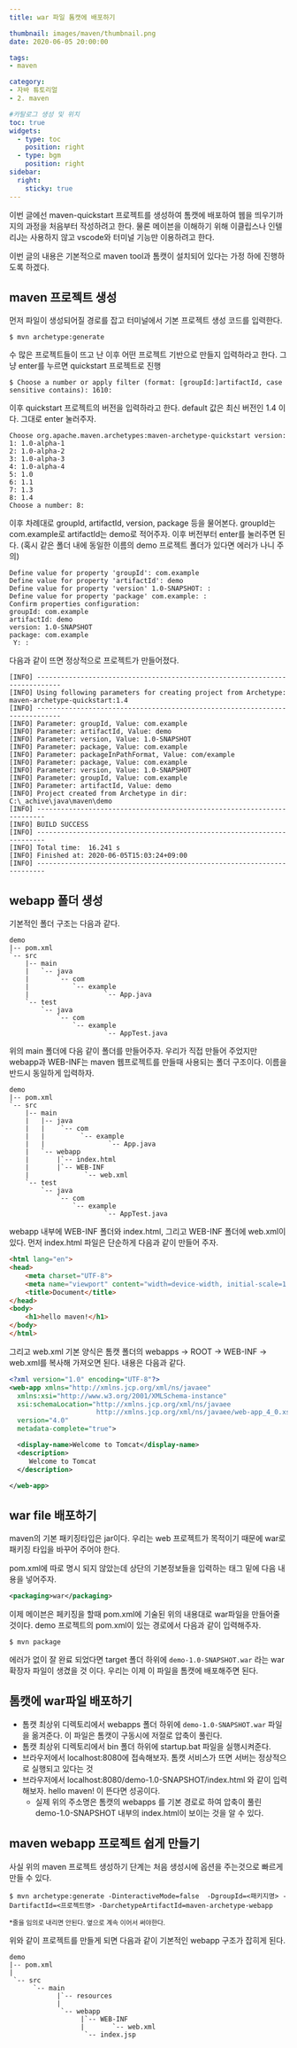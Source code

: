 ```yaml
---
title: war 파일 톰캣에 배포하기

thumbnail: images/maven/thumbnail.png
date: 2020-06-05 20:00:00

tags: 
- maven

category:
- 자바 튜토리얼
- 2. maven

#카탈로그 생성 및 위치
toc: true
widgets:
  - type: toc
    position: right
  - type: bgm
    position: right
sidebar:
  right:
    sticky: true
---
```


이번 글에선 maven-quickstart 프로젝트를 생성하여 톰캣에 배포하여 웹을 띄우기까지의 과정을 처음부터 작성하려고 한다. 물론 메이븐을 이해하기 위해 이클립스나 인텔리J는 사용하지 않고 vscode와 터미널 기능만 이용하려고 한다.<!-- more -->

이번 글의 내용은 기본적으로 maven tool과 톰캣이 설치되어 있다는 가정 하에 진행하도록 하겠다. 

## maven 프로젝트 생성
먼저 파일이 생성되어질 경로를 잡고 터미널에서 기본 프로젝트 생성 코드를 입력한다.
```
$ mvn archetype:generate 
```

수 많은 프로젝트들이 뜨고 난 이후 어떤 프로젝트 기반으로 만들지 입력하라고 한다. 그냥 enter를 누르면 quickstart 프로젝트로 진행
```
$ Choose a number or apply filter (format: [groupId:]artifactId, case sensitive contains): 1610:
```

이후 quickstart 프로젝트의 버전을 입력하라고 한다. default 값은 최신 버전인 1.4 이다. 그대로 enter 눌러주자.
```
Choose org.apache.maven.archetypes:maven-archetype-quickstart version: 
1: 1.0-alpha-1
2: 1.0-alpha-2
3: 1.0-alpha-3
4: 1.0-alpha-4
5: 1.0
6: 1.1
7: 1.3
8: 1.4
Choose a number: 8:
```

이후 차례대로 groupId, artifactId, version, package 등을 물어본다. groupId는 com.example로 artifactId는 demo로 적어주자. 이후 버전부터 enter를 눌러주면 된다. (혹시 같은 폴더 내에 동일한 이름의 demo 프로젝트 폴더가 있다면 에러가 나니 주의)
```
Define value for property 'groupId': com.example
Define value for property 'artifactId': demo
Define value for property 'version' 1.0-SNAPSHOT: : 
Define value for property 'package' com.example: : 
Confirm properties configuration:
groupId: com.example
artifactId: demo
version: 1.0-SNAPSHOT
package: com.example
 Y: :
```

다음과 같이 뜨면 정상적으로 프로젝트가 만들어졌다.
```
[INFO] ----------------------------------------------------------------------------
[INFO] Using following parameters for creating project from Archetype: maven-archetype-quickstart:1.4
[INFO] ----------------------------------------------------------------------------
[INFO] Parameter: groupId, Value: com.example
[INFO] Parameter: artifactId, Value: demo
[INFO] Parameter: version, Value: 1.0-SNAPSHOT
[INFO] Parameter: package, Value: com.example
[INFO] Parameter: packageInPathFormat, Value: com/example
[INFO] Parameter: package, Value: com.example
[INFO] Parameter: version, Value: 1.0-SNAPSHOT
[INFO] Parameter: groupId, Value: com.example
[INFO] Parameter: artifactId, Value: demo
[INFO] Project created from Archetype in dir: C:\_achive\java\maven\demo
[INFO] ------------------------------------------------------------------------
[INFO] BUILD SUCCESS
[INFO] ------------------------------------------------------------------------
[INFO] Total time:  16.241 s
[INFO] Finished at: 2020-06-05T15:03:24+09:00
[INFO] ------------------------------------------------------------------------
```

## webapp 폴더 생성
기본적인 폴더 구조는 다음과 같다.

```
demo
|-- pom.xml
`-- src
    |-- main
    |   `-- java
    |       `-- com
    |           `-- example
    |                   `-- App.java
    `-- test
        `-- java
            `-- com
                `-- example
                        `-- AppTest.java
```

위의 main 폴더에 다음 같이 폴더를 만들어주자. 우리가 직접 만들어 주었지만 webapp과 WEB-INF는 maven 웹프로젝트를 만들때 사용되는 폴더 구조이다. 이름을 반드시 동일하게 입력하자.

```
demo
|-- pom.xml
`-- src
    |-- main
    |   |-- java
    |   |    `-- com
    |   |         `-- example
    |   |                `-- App.java
    |   `-- webapp
    |       |`-- index.html
    |       |`-- WEB-INF
    |              `-- web.xml
    `-- test
        `-- java
            `-- com
                `-- example
                        `-- AppTest.java
```

webapp 내부에 WEB-INF 폴더와 index.html, 그리고 WEB-INF 폴더에 web.xml이 있다. 먼저 index.html 파일은 단순하게 다음과 같이 만들어 주자.

```html
<html lang="en">
<head>
    <meta charset="UTF-8">
    <meta name="viewport" content="width=device-width, initial-scale=1.0">
    <title>Document</title>
</head>
<body>
    <h1>hello maven!</h1>
</body>
</html>
```

그리고 web.xml 기본 양식은 톰캣 폴더의 webapps -> ROOT -> WEB-INF -> web.xml를 복사해 가져오면 된다. 내용은 다음과 같다.
```xml
<?xml version="1.0" encoding="UTF-8"?>
<web-app xmlns="http://xmlns.jcp.org/xml/ns/javaee"
  xmlns:xsi="http://www.w3.org/2001/XMLSchema-instance"
  xsi:schemaLocation="http://xmlns.jcp.org/xml/ns/javaee
                      http://xmlns.jcp.org/xml/ns/javaee/web-app_4_0.xsd"
  version="4.0"
  metadata-complete="true">

  <display-name>Welcome to Tomcat</display-name>
  <description>
     Welcome to Tomcat
  </description>

</web-app>
```

## war file 배포하기
maven의 기본 패키징타입은 jar이다. 우리는 web 프로젝트가 목적이기 때문에 war로 패키징 타입을 바꾸어 주어야 한다. 

pom.xml에 따로 명시 되지 않았는데 상단의 기본정보들을 입력하는 태그 밑에 다음 내용을 넣어주자.
```xml
<packaging>war</packaging>
```

이제 메이븐은 페키징을 할때 pom.xml에 기술된 위의 내용대로 war파일을 만들어줄 것이다. demo 프로젝트의 pom.xml이 있는 경로에서 다음과 같이 입력해주자.

```
$ mvn package
```

에러가 없이 잘 완료 되었다면 target 폴더 하위에 `demo-1.0-SNAPSHOT.war` 라는 war 확장자 파일이 생겼을 것 이다. 우리는 이제 이 파일을 톰캣에 배포해주면 된다.

## 톰캣에 war파일 배포하기
- 톰캣 최상위 디렉토리에서 webapps 폴더 하위에 `demo-1.0-SNAPSHOT.war` 파일을 옮겨준다. 이 파일은 톰캣이 구동시에 저절로 압축이 풀린다.
- 톰캣 최상위 디렉토리에서 bin 폴더 하위에 startup.bat 파일을 실행시켜준다. 
- 브라우저에서 localhost:8080에 접속해보자. 톰캣 서비스가 뜨면 서버는 정상적으로 실행되고 있다는 것
- 브라우저에서 localhost:8080/demo-1.0-SNAPSHOT/index.html 와 같이 입력해보자. hello maven! 이 뜬다면 성공이다.
  - 실제 위의 주소명은 톰캣의 webapps 를 기본 경로로 하여 압축이 풀린 demo-1.0-SNAPSHOT 내부의 index.html이 보이는 것을 알 수 있다. 

## maven webapp 프로젝트 쉽게 만들기
사실 위의 maven 프로젝트 생성하기 단계는 처음 생성시에 옵션을 주는것으로 빠르게 만들 수 있다.

```
$ mvn archetype:generate -DinteractiveMode=false  -DgroupId=<패키지명> -DartifactId=<프로젝트명> -DarchetypeArtifactId=maven-archetype-webapp
```
<sup>*줄을 임의로 내리면 안된다. 옆으로 계속 이어서 써야한다.</sup>

위와 같이 프로젝트를 만들게 되면 다음과 같이 기본적인 webapp 구조가 잡히게 된다.

```
demo
|-- pom.xml
|
 `-- src
      `-- main
            |`-- resources
            |
             `-- webapp
                  |`-- WEB-INF
                  |       `-- web.xml
                   `-- index.jsp
```
